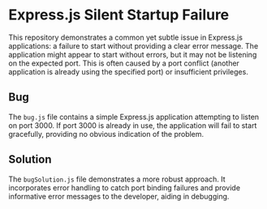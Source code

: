 # Express.js Silent Startup Failure

This repository demonstrates a common yet subtle issue in Express.js applications: a failure to start without providing a clear error message.  The application might appear to start without errors, but it may not be listening on the expected port. This is often caused by a port conflict (another application is already using the specified port) or insufficient privileges.

## Bug

The `bug.js` file contains a simple Express.js application attempting to listen on port 3000. If port 3000 is already in use, the application will fail to start gracefully, providing no obvious indication of the problem.

## Solution

The `bugSolution.js` file demonstrates a more robust approach.  It incorporates error handling to catch port binding failures and provide informative error messages to the developer, aiding in debugging.
